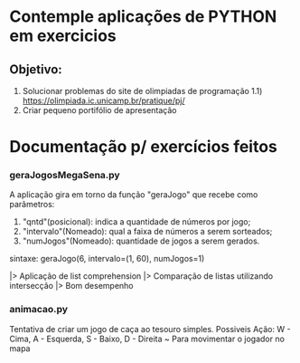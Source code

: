 # Contemple aplicações de PYTHON em exercicios 


## Objetivo:
  1) Solucionar problemas do site de olimpiadas de programação
    1.1) https://olimpiada.ic.unicamp.br/pratique/pj/
  2) Criar pequeno portifólio de apresentação

# Documentação p/ exercícios feitos

### geraJogosMegaSena.py
A aplicação gira em torno da função "geraJogo" que recebe como parâmetros:
1) "qntd"(posicional): indica a quantidade de números por jogo; 
2) "intervalo"(Nomeado): qual a faixa de números a serem sorteados; 
3) "numJogos"(Nomeado): quantidade de jogos a serem gerados.

sintaxe: geraJogo(6, intervalo=(1, 60), numJogos=1)

  |> Aplicação de list comprehension
  |> Comparação de listas utilizando intersecção
  |> Bom desempenho

### animacao.py
Tentativa de criar um jogo de caça ao tesouro simples.
Possiveis Ação: W - Cima, A - Esquerda, S - Baixo, D - Direita
~ Para movimentar o jogador no mapa
